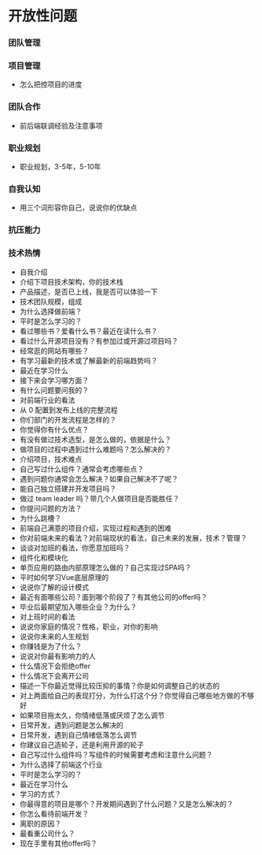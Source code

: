 # 开放性问题

### 团队管理


### 项目管理
- 怎么把控项目的进度

### 团队合作
- 前后端联调经验及注意事项

### 职业规划
- 职业规划，3-5年，5-10年

### 自我认知
- 用三个词形容你自己，说说你的优缺点

### 抗压能力


### 技术热情

- 自我介绍
- 介绍下项目技术架构，你的技术栈
- 产品描述，是否已上线，我是否可以体验一下
- 技术团队规模，组成
- 为什么选择做前端？
- 平时是怎么学习的？
- 看过哪些书？爱看什么书？最近在读什么书？
- 看过什么开源项目没有？有参加过或开源过项目吗？
- 经常逛的网站有哪些？
- 有学习最新的技术或了解最新的前端趋势吗？
- 最近在学习什么
- 接下来会学习哪方面？
- 有什么问题要问我的？
- 对前端行业的看法
- 从 0 配置到发布上线的完整流程
- 你们部门的开发流程是怎样的？
- 你觉得你有什么优点？
- 有没有做过技术选型，是怎么做的，依据是什么？
- 做项目的过程中遇到过什么难题吗？怎么解决的？
- 介绍项目，技术难点
- 自己写过什么组件？通常会考虑哪些点？
- 遇到问题你通常会怎么解决？如果自己解决不了呢？
- 能自己独立搭建并开发项目吗？
- 做过 team leader 吗？带几个人做项目是否能胜任？
- 你提问问题的方法？
- 为什么跳槽？
- 前端自己满意的项目介绍，实现过程和遇到的困难
- 你对前端未来的看法？对前端现状的看法，自己未来的发展，技术？管理？
- 谈谈对加班的看法，你愿意加班吗？
- 组件化和模块化
- 单页应用的路由内部原理怎么做的？自己实现过SPA吗？
- 平时如何学习Vue底层原理的
- 说说你了解的设计模式
- 最近有面哪些公司？面到哪个阶段了？有其他公司的offer吗？
- 毕业后最期望加入哪些企业？为什么？
- 对上班时间的看法
- 说说你家庭的情况？性格，职业，对你的影响
- 说说你未来的人生规划
- 你赚钱是为了什么？
- 说说对你最有影响力的人
- 什么情况下会拒绝offer
- 什么情况下会离开公司
- 描述一下你最近觉得比较压抑的事情？你是如何调整自己的状态的
- 对上两面给自己的表现打分，为什么打这个分？你觉得自己哪些地方做的不够好
- 如果项目拖太久，你情绪低落或厌烦了怎么调节
- 日常开发，遇到问题是怎么解决的
- 日常开发，遇到自己情绪低落怎么调节
- 你建议自己造轮子，还是利用开源的轮子
- 自己写过什么组件吗？写组件的时候需要考虑和注意什么问题？
- 为什么选择了前端这个行业
- 平时是怎么学习的？
- 最近在学习什么
- 学习的方式？
- 你最得意的项目是哪个？开发期间遇到了什么问题？又是怎么解决的？
- 你怎么看待前端开发？
- 离职的原因？
- 最看重公司什么？
- 现在手里有其他offer吗？
